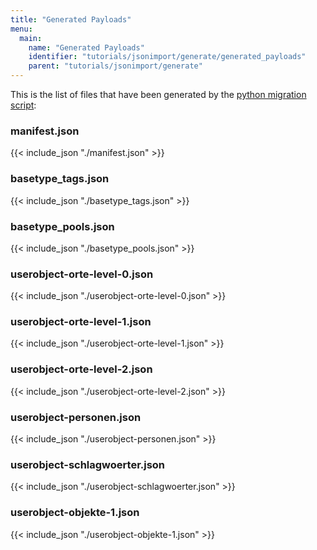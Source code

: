 ```yaml
---
title: "Generated Payloads"
menu:
  main:
    name: "Generated Payloads"
    identifier: "tutorials/jsonimport/generate/generated_payloads"
    parent: "tutorials/jsonimport/generate"
---
```


This is the list of files that have been generated by the [python migration script](../python/):

### manifest.json

{{< include_json "./manifest.json" >}}

### basetype_tags.json

{{< include_json "./basetype_tags.json" >}}

### basetype_pools.json

{{< include_json "./basetype_pools.json" >}}

### userobject-orte-level-0.json

{{< include_json "./userobject-orte-level-0.json" >}}

### userobject-orte-level-1.json

{{< include_json "./userobject-orte-level-1.json" >}}

### userobject-orte-level-2.json

{{< include_json "./userobject-orte-level-2.json" >}}

### userobject-personen.json

{{< include_json "./userobject-personen.json" >}}

### userobject-schlagwoerter.json

{{< include_json "./userobject-schlagwoerter.json" >}}

### userobject-objekte-1.json

{{< include_json "./userobject-objekte-1.json" >}}
